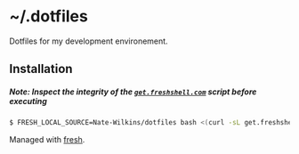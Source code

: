# ~/.dotfiles

Dotfiles for my development environement.

## Installation

##### Note: Inspect the integrity of the [`get.freshshell.com`](script) script before executing

```bash
$ FRESH_LOCAL_SOURCE=Nate-Wilkins/dotfiles bash <(curl -sL get.freshshell.com)
```

Managed with [fresh].

[script]: get.freshshell.com
[fresh]: http://freshshell.com